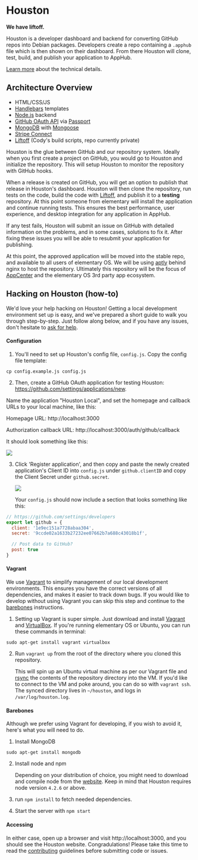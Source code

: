 # Houston
**We have liftoff.**

Houston is a developer dashboard and backend for converting GitHub repos into
Debian packages. Developers create a repo containing a `.apphub` file which is
then shown on their dashboard. From there Houston will clone, test, build, and
publish your application to AppHub.

[Learn more](https://docs.google.com/a/elementaryos.org/document/d/1nHCnxNpaQI8G2VdJKFeri12krLpgtUQllMj8_PdZ7P8/edit?usp=sharing)
about the technical details.


## Architecture Overview

* HTML/CSS/JS
* [Handlebars](http://handlebarsjs.com/) templates
* [Node.js](https://nodejs.org/en/) backend
* [GitHub OAuth API](https://developer.github.com/v3/oauth/) via
  [Passport](https://github.com/jaredhanson/passport-github)
* [MongoDB](https://www.mongodb.org/) with
  [Mongoose](https://github.com/Automattic/mongoose)
* [Stripe Connect](https://stripe.com/connect)
* [Liftoff](https://github.com/elementary/liftoff)
  (Cody's build scripts, repo currently private)

Houston is the glue between GitHub and our repository system. Ideally when you
first create a project on GitHub, you would go to Houston and initialize the
repository. This will setup Houston to monitor the repository with GitHub hooks.

When a release is created on GitHub, you will get an option to publish that
release in Houston's dashboard. Houston will then clone the repository, run
tests on the code, build the code with
[Liftoff](https://github.com/elementary/liftoff), and publish it to a
**testing** repository. At this point someone from elementary will install the
application and continue running tests. This ensures the best performance, user
experience, and desktop integration for any application in AppHub.

If any test fails, Houston will submit an issue on GitHub with detailed
information on the problems, and in some cases, solutions to fix it. After
fixing these issues you will be able to resubmit your application for
publishing.

At this point, the approved application will be moved into the stable repo, and
available to all users of elementary OS. We will be using
[aptly](https://github.com/smira/aptly) behind nginx to host the repository.
Ultimately this repository will be the focus of
[AppCenter](https://launchpad.net/appcenter) and the elementary OS 3rd party
app ecosystem.


## Hacking on Houston (how-to)

We'd love your help hacking on Houston! Getting a local development environment
set up is easy, and we've prepared a short guide to walk you through
step-by-step. Just follow along below, and if you have any issues, don't
hesitate to [ask for help](https://github.com/elementary/houston/issues/new).


#### Configuration

1. You'll need to set up Houston's config file, `config.js`. Copy the config
  file template:

  `cp config.example.js config.js`

2. Then, create a GitHub OAuth application for testing Houston:
  https://github.com/settings/applications/new.

  Name the application "Houston Local", and set the homepage and callback URLs
  to your local machine, like this:

   Homepage URL: http://localhost:3000

   Authorization callback URL: http://localhost:3000/auth/github/callback

   It should look something like this:

   ![](https://i.imgur.com/PGKT7GC.png)

3. Click 'Register application', and then copy and paste the newly created
  application's Client ID into `config.js` under `github.clientID` and copy the
  Client Secret under `github.secret`.

   ![](https://i.imgur.com/D0VxJcX.png)

   Your `config.js` should now include a section that looks something like this:

  ```js
  // https://github.com/settings/developers
  export let github = {
    client: '1e9ec151a7728abaa304',
    secret: '9ccde02a1633b27232ee07662b7a688c43018b1f',

    // Post data to GitHub?
    post: true
  }
  ```


#### Vagrant

We use [Vagrant](https://www.vagrantup.com/) to simplify management of our local
development environments. This ensures you have the correct versions of all
dependencies, and makes it easier to track down bugs. If you would like to
develop without using Vagrant you can skip this step and continue to the
[barebones](#barebones) instructions.

1. Setting up Vagrant is super simple. Just download and install
  [Vagrant](https://www.vagrantup.com/downloads.html) and
  [VirtualBox](https://www.virtualbox.org/wiki/Downloads). If you're running
  elementary OS or Ubuntu, you can run these commands in terminal:

  `sudo apt-get install vagrant virtualbox`

2. Run `vagrant up` from the root of the directory where you cloned this
  repository.

    This will spin up an Ubuntu virtual machine as per our Vagrant file and
    [rsync](https://en.wikipedia.org/wiki/Rsync) the contents of the repository
    directory into the VM. If you'd like to connect to the VM and poke around,
    you can do so with `vagrant ssh`. The synced directory lives in `~/houston`,
    and logs in `/var/log/houston.log`.


#### Barebones

Although we prefer using Vagrant for developing, if you wish to avoid it,
here's what you will need to do.

1. Install MongoDB

  `sudo apt-get install mongodb`

2. Install node and npm

    Depending on your distribution of choice, you might need to download and
    compile node from the [website](https://nodejs.org). Keep in mind that
    Houston requires node version `4.2.6` or above.

2. run `npm install` to fetch needed dependencies.
3. Start the server with `npm start`


#### Accessing

In either case, open up a browser and visit http://localhost:3000, and you
should see the Houston website. Congradulations! Please take this time to read
the [contributing](CONTRIBUTING.md) guidelines before submitting code or issues.
